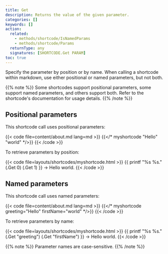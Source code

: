 ```yaml
---
title: Get
description: Returns the value of the given parameter.
categories: []
keywords: []
action:
  related:
    - methods/shortcode/IsNamedParams
    - methods/shortcode/Params
  returnType: any
  signatures: [SHORTCODE.Get PARAM]
toc: true
---
```


Specify the parameter by position or by name. When calling a shortcode within markdown, use either positional or named parameters, but not both.

{{% note %}}
Some shortcodes support positional parameters, some support named parameters, and others support both. Refer to the shortcode's documentation for usage details.
{{% /note %}}

## Positional parameters

This shortcode call uses positional parameters:

{{< code file=content/about.md lang=md >}}
{{</* myshortcode "Hello" "world" */>}}
{{< /code >}}

To retrieve parameters by position:

{{< code file=layouts/shortcodes/myshortcode.html  >}}
{{ printf "%s %s." (.Get 0) (.Get 1) }} → Hello world.
{{< /code >}}

## Named parameters

This shortcode call uses named parameters:

{{< code file=content/about.md lang=md >}}
{{</* myshortcode greeting="Hello" firstName="world" */>}}
{{< /code >}}

To retrieve parameters by name:

{{< code file=layouts/shortcodes/myshortcode.html  >}}
{{ printf "%s %s." (.Get "greeting") (.Get "firstName") }} → Hello world.
{{< /code >}}

{{% note %}}
Parameter names are case-sensitive.
{{% /note %}}
